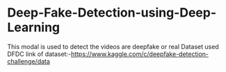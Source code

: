 # Deep-Fake-Detection-using-Deep-Learning
This modal is used to detect the videos are deepfake or real
Dataset used DFDC
link of dataset:-https://www.kaggle.com/c/deepfake-detection-challenge/data
